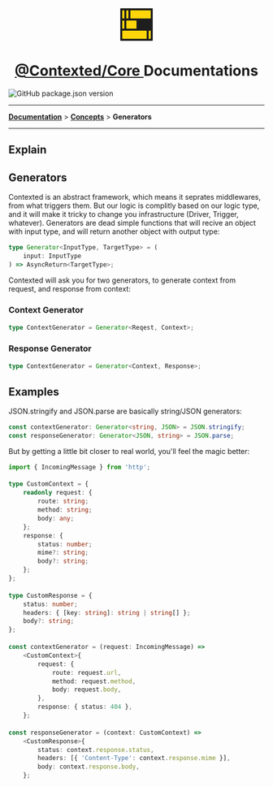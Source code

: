 <div align="center">
    <img alt="Contexted Logo" width="64" src="https://raw.githubusercontent.com/contexted-js/brand/master/dark/main-fill.svg">
    <h1>
		<a href="https://github.com/contexted-js/core">
        	@Contexted/Core
    	</a>
		<span>Documentations</span>
	</h1>
</div>

<img alt="GitHub package.json version" src="https://img.shields.io/github/package-json/v/contexted-js/core">

---

[**Documentation**](../) > [**Concepts**](README.md) > **Generators**

---

## Explain

## Generators

Contexted is an abstract framework, which means it seprates middlewares, from what triggers them. But our logic is complitly based on our logic type, and it will make it tricky to change you infrastructure (Driver, Trigger, whatever). Generators are dead simple functions that will recive an object with input type, and will return another object with output type:

```ts
type Generator<InputType, TargetType> = (
	input: InputType
) => AsyncReturn<TargetType>;
```

Contexted will ask you for two generators, to generate context from request, and response from context:

### Context Generator

```ts
type ContextGenerator = Generator<Reqest, Context>;
```

### Response Generator

```ts
type ContextGenerator = Generator<Context, Response>;
```

## Examples

JSON.stringify and JSON.parse are basically string/JSON generators:

```ts
const contextGenerator: Generator<string, JSON> = JSON.stringify;
const responseGenerator: Generator<JSON, string> = JSON.parse;
```

But by getting a little bit closer to real world, you'll feel the magic better:

```ts
import { IncomingMessage } from 'http';

type CustomContext = {
	readonly request: {
		route: string;
		method: string;
		body: any;
	};
	response: {
		status: number;
		mime?: string;
		body?: string;
	};
};

type CustomResponse = {
	status: number;
	headers: { [key: string]: string | string[] };
	body?: string;
};

const contextGenerator = (request: IncomingMessage) =>
	<CustomContext>{
		request: {
			route: request.url,
			method: request.method,
			body: request.body,
		},
		response: { status: 404 },
	};

const responseGenerator = (context: CustomContext) =>
	<CustomResponse>{
		status: context.response.status,
		headers: [{ 'Content-Type': context.response.mime }],
		body: context.response.body,
	};
```

